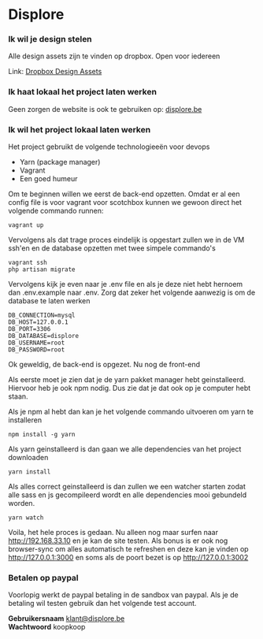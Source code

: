 # Displore

### Ik wil je design stelen

Alle design assets zijn te vinden op dropbox. Open voor iedereen

Link:  [Dropbox Design Assets](https://www.dropbox.com/sh/rq4sdeeuwye5gbu/AAAySvRihZ9Rpyr3nef4_qPba?dl=0)

### Ik **haat** lokaal het project laten werken

Geen zorgen de website is ook te gebruiken op: [displore.be](http://displore.be)

### Ik wil het project lokaal laten werken

Het project gebruikt de volgende technologieeën voor devops

* Yarn (package manager)
* Vagrant
* Een goed humeur

Om te beginnen willen we eerst de back-end opzetten. Omdat er al een config file is voor vagrant voor scotchbox kunnen we gewoon direct het volgende commando runnen:

```
vagrant up
```

Vervolgens als dat trage proces eindelijk is opgestart zullen we in de VM ssh'en en de database opzetten met twee simpele commando's

```
vagrant ssh
php artisan migrate
```

Vervolgens kijk je even naar je .env file en als je deze niet hebt hernoem dan .env.example naar .env. Zorg dat zeker het volgende aanwezig is om de database te laten werken

```
DB_CONNECTION=mysql
DB_HOST=127.0.0.1
DB_PORT=3306
DB_DATABASE=displore	
DB_USERNAME=root
DB_PASSWORD=root
```

Ok geweldig, de back-end is opgezet. Nu nog de front-end

Als eerste moet je zien dat je de yarn pakket manager hebt geinstalleerd. Hiervoor heb je ook npm nodig. Dus zie dat je dat ook op je computer hebt staan.

Als je npm al hebt dan kan je het volgende commando uitvoeren om yarn te installeren

```
npm install -g yarn
```

Als yarn geinstalleerd is dan gaan we alle dependencies van het project downloaden

```
yarn install
```

Als alles correct geinstalleerd is dan zullen we een watcher starten zodat alle sass en js gecompileerd wordt en alle dependencies mooi gebundeld worden. 

```
yarn watch
```

Voila, het hele proces is gedaan. Nu alleen nog maar surfen naar http://192.168.33.10 en je kan de site testen. Als bonus is er ook nog browser-sync om alles automatisch te refreshen en deze kan je vinden op http://127.0.0.1:3000 en soms als de poort bezet is op http://127.0.0.1:3002 

### Betalen op paypal

Voorlopig werkt de paypal betaling in de sandbox van paypal. Als je de betaling wil testen gebruik dan het volgende test account.

**Gebruikersnaam** klant@displore.be  
**Wachtwoord** koopkoop
